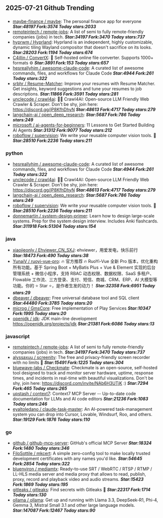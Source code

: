 ## 2025-07-21 Github Trending

### 
* [maybe-finance / maybe](https://github.com/maybe-finance/maybe): The personal finance app for everyone ***Star:48197 Fork:3574 Today stars:2033***
* [remoteintech / remote-jobs](https://github.com/remoteintech/remote-jobs): A list of semi to fully remote-friendly companies (jobs) in tech. ***Star:34197 Fork:3470 Today stars:737***
* [hyprwm / Hyprland](https://github.com/hyprwm/Hyprland): Hyprland is an independent, highly customizable, dynamic tiling Wayland compositor that doesn't sacrifice on its looks. ***Star:28203 Fork:1194 Today stars:674***
* [C4illin / ConvertX](https://github.com/C4illin/ConvertX): 💾 Self-hosted online file converter. Supports 1000+ formats ⚙️ ***Star:3891 Fork:153 Today stars:657***
* [hesreallyhim / awesome-claude-code](https://github.com/hesreallyhim/awesome-claude-code): A curated list of awesome commands, files, and workflows for Claude Code ***Star:4944 Fork:261 Today stars:322***
* [srbhr / Resume-Matcher](https://github.com/srbhr/Resume-Matcher): Improve your resumes with Resume Matcher. Get insights, keyword suggestions and tune your resumes to job descriptions. ***Star:11866 Fork:3591 Today stars:281***
* [unclecode / crawl4ai](https://github.com/unclecode/crawl4ai): 🚀🤖 Crawl4AI: Open-source LLM Friendly Web Crawler & Scraper. Don't be shy, join here: https://discord.gg/jP8KfhDhyN ***Star:48613 Fork:4717 Today stars:279***
* [langchain-ai / open_deep_research](https://github.com/langchain-ai/open_deep_research):  ***Star:5687 Fork:786 Today stars:249***
* [microsoft / ai-agents-for-beginners](https://github.com/microsoft/ai-agents-for-beginners): 11 Lessons to Get Started Building AI Agents ***Star:31312 Fork:9077 Today stars:212***
* [roboflow / supervision](https://github.com/roboflow/supervision): We write your reusable computer vision tools. 💜 ***Star:28510 Fork:2236 Today stars:211***

### python
* [hesreallyhim / awesome-claude-code](https://github.com/hesreallyhim/awesome-claude-code): A curated list of awesome commands, files, and workflows for Claude Code ***Star:4944 Fork:261 Today stars:322***
* [unclecode / crawl4ai](https://github.com/unclecode/crawl4ai): 🚀🤖 Crawl4AI: Open-source LLM Friendly Web Crawler & Scraper. Don't be shy, join here: https://discord.gg/jP8KfhDhyN ***Star:48613 Fork:4717 Today stars:279***
* [langchain-ai / open_deep_research](https://github.com/langchain-ai/open_deep_research):  ***Star:5687 Fork:786 Today stars:249***
* [roboflow / supervision](https://github.com/roboflow/supervision): We write your reusable computer vision tools. 💜 ***Star:28510 Fork:2236 Today stars:211***
* [donnemartin / system-design-primer](https://github.com/donnemartin/system-design-primer): Learn how to design large-scale systems. Prep for the system design interview. Includes Anki flashcards. ***Star:311918 Fork:51304 Today stars:154***

### java
* [xiaojieonly / Ehviewer_CN_SXJ](https://github.com/xiaojieonly/Ehviewer_CN_SXJ): ehviewer，用爱发电，快乐前行 ***Star:18473 Fork:490 Today stars:38***
* [YunaiV / ruoyi-vue-pro](https://github.com/YunaiV/ruoyi-vue-pro): 🔥 官方推荐 🔥 RuoYi-Vue 全新 Pro 版本，优化重构所有功能。基于 Spring Boot + MyBatis Plus + Vue & Element 实现的后台管理系统 + 微信小程序，支持 RBAC 动态权限、数据权限、SaaS 多租户、Flowable 工作流、三方登录、支付、短信、商城、CRM、ERP、AI 大模型等功能。你的 ⭐️ Star ⭐️，是作者生发的动力！ ***Star:32358 Fork:6951 Today stars:29***
* [dbeaver / dbeaver](https://github.com/dbeaver/dbeaver): Free universal database tool and SQL client ***Star:44480 Fork:3785 Today stars:20***
* [microg / GmsCore](https://github.com/microg/GmsCore): Free implementation of Play Services ***Star:10347 Fork:1995 Today stars:20***
* [openjdk / jdk](https://github.com/openjdk/jdk): JDK main-line development https://openjdk.org/projects/jdk ***Star:21381 Fork:6086 Today stars:13***

### javascript
* [remoteintech / remote-jobs](https://github.com/remoteintech/remote-jobs): A list of semi to fully remote-friendly companies (jobs) in tech. ***Star:34197 Fork:3470 Today stars:737***
* [alyssaxuu / screenity](https://github.com/alyssaxuu/screenity): The free and privacy-friendly screen recorder with no limits 🎥 ***Star:15491 Fork:1225 Today stars:304***
* [bluewave-labs / Checkmate](https://github.com/bluewave-labs/Checkmate): Checkmate is an open-source, self-hosted tool designed to track and monitor server hardware, uptime, response times, and incidents in real-time with beautiful visualizations. Don't be shy, join here: https://discord.com/invite/NAb6H3UTjK :) ***Star:7294 Fork:465 Today stars:265***
* [upstash / context7](https://github.com/upstash/context7): Context7 MCP Server -- Up-to-date code documentation for LLMs and AI code editors ***Star:21236 Fork:1083 Today stars:246***
* [eyaltoledano / claude-task-master](https://github.com/eyaltoledano/claude-task-master): An AI-powered task-management system you can drop into Cursor, Lovable, Windsurf, Roo, and others. ***Star:19129 Fork:1876 Today stars:110***

### go
* [github / github-mcp-server](https://github.com/github/github-mcp-server): GitHub's official MCP Server ***Star:18324 Fork:1480 Today stars:346***
* [FiloSottile / mkcert](https://github.com/FiloSottile/mkcert): A simple zero-config tool to make locally trusted development certificates with any names you'd like. ***Star:54645 Fork:2854 Today stars:322***
* [bluenviron / mediamtx](https://github.com/bluenviron/mediamtx): Ready-to-use SRT / WebRTC / RTSP / RTMP / LL-HLS media server and media proxy that allows to read, publish, proxy, record and playback video and audio streams. ***Star:15423 Fork:1869 Today stars:195***
* [gitleaks / gitleaks](https://github.com/gitleaks/gitleaks): Find secrets with Gitleaks 🔑 ***Star:22317 Fork:1714 Today stars:130***
* [ollama / ollama](https://github.com/ollama/ollama): Get up and running with Llama 3.3, DeepSeek-R1, Phi-4, Gemma 3, Mistral Small 3.1 and other large language models. ***Star:147087 Fork:12467 Today stars:90***

